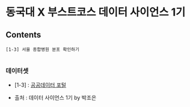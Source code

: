 # 동국대 X 부스트코스 데이터 사이언스 1기

## Contents 
```
[1-3] 서울 종합병원 분포 확인하기


```

### 데이터셋

- [1-3] : [공공데이터 포털](https://www.data.go.kr/data/15083033/fileData.do)



- 출처 : 데이터 사이언스 1기 by 박조은

